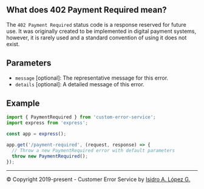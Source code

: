 ## What does 402 Payment Required mean?

The `402 Payment Required` status code is a response reserved for future use. It was originally created to be implemented in digital payment systems, however, it is rarely used and a standard convention of using it does not exist.

## Parameters

- `message` [optional]: The representative message for this error.
- `details` [optional]: A detailed message of this error.

## Example

```javascript
import { PaymentRequired } from 'custom-error-service';
import express from 'express';

const app = express();

app.get('/payment-required', (request, response) => {
  // Throw a new PaymentRequired error with default parameters
  throw new PaymentRequired();
});
```

---

&copy; Copyright 2019-present - Customer Error Service by [Isidro A. López G.](https://ialopezg.com/)
